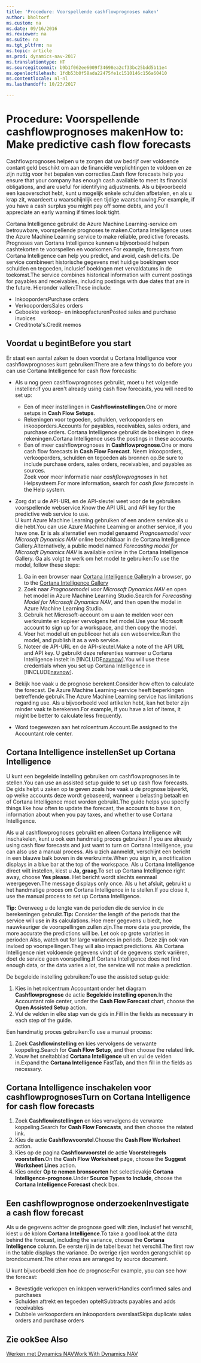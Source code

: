 ```yaml
---
title: 'Procedure: Voorspellende cashflowprognoses maken'
author: bholtorf
ms.custom: na
ms.date: 09/16/2016
ms.reviewer: na
ms.suite: na
ms.tgt_pltfrm: na
ms.topic: article
ms.prod: dynamics-nav-2017
ms.translationtype: HT
ms.sourcegitcommit: b9b1f062ee6009f34698ea2cf33bc25bdd5b11e4
ms.openlocfilehash: 1fdb53b0f58ada22475fe1c1510146c156a60410
ms.contentlocale: nl-nl
ms.lasthandoff: 10/23/2017

---
```


# <a name="how-to-make-predictive-cash-flow-forecasts"></a><span data-ttu-id="88c59-102">Procedure: Voorspellende cashflowprognoses maken</span><span class="sxs-lookup"><span data-stu-id="88c59-102">How to: Make predictive cash flow forecasts</span></span>
<span data-ttu-id="88c59-103">Cashflowprognoses helpen u te zorgen dat uw bedrijf over voldoende contant geld beschikt om aan de financiële verplichtingen te voldoen en ze zijn nuttig voor het bepalen van correcties.</span><span class="sxs-lookup"><span data-stu-id="88c59-103">Cash flow forecasts help you ensure that your company has enough cash available to meet its financial obligations, and are useful for identifying adjustments.</span></span> <span data-ttu-id="88c59-104">Als u bijvoorbeeld een kasoverschot hebt, kunt u mogelijk enkele schulden afbetalen, en als u krap zit, waardeert u waarschijnlijk een tijdige waarschuwing.</span><span class="sxs-lookup"><span data-stu-id="88c59-104">For example, if you have a cash surplus you might pay off some debts, and you'll appreciate an early warning if times look tight.</span></span>

<span data-ttu-id="88c59-105">Cortana Intelligence gebruikt de Azure Machine Learning-service om betrouwbare, voorspellende prognoses te maken.</span><span class="sxs-lookup"><span data-stu-id="88c59-105">Cortana Intelligence uses the Azure Machine Learning service to make reliable, predictive forecasts.</span></span> <span data-ttu-id="88c59-106">Prognoses van Cortana Intelligence kunnen u bijvoorbeeld helpen cashtekorten te voorspellen en voorkomen.</span><span class="sxs-lookup"><span data-stu-id="88c59-106">For example, forecasts from Cortana Intelligence can help you predict, and avoid, cash deficits.</span></span> <span data-ttu-id="88c59-107">De service combineert historische gegevens met huidige boekingen voor schulden en tegoeden, inclusief boekingen met vervaldatums in de toekomst.</span><span class="sxs-lookup"><span data-stu-id="88c59-107">The service combines historical information with current postings for payables and receivables, including postings with due dates that are in the future.</span></span> <span data-ttu-id="88c59-108">Hieronder vallen:</span><span class="sxs-lookup"><span data-stu-id="88c59-108">These include:</span></span>
* <span data-ttu-id="88c59-109">Inkooporders</span><span class="sxs-lookup"><span data-stu-id="88c59-109">Purchase orders</span></span>
* <span data-ttu-id="88c59-110">Verkooporders</span><span class="sxs-lookup"><span data-stu-id="88c59-110">Sales orders</span></span>
* <span data-ttu-id="88c59-111">Geboekte verkoop- en inkoopfacturen</span><span class="sxs-lookup"><span data-stu-id="88c59-111">Posted sales and purchase invoices</span></span>
* <span data-ttu-id="88c59-112">Creditnota's.</span><span class="sxs-lookup"><span data-stu-id="88c59-112">Credit memos</span></span>

## <a name="before-you-start"></a><span data-ttu-id="88c59-113">Voordat u begint</span><span class="sxs-lookup"><span data-stu-id="88c59-113">Before you start</span></span>  
<span data-ttu-id="88c59-114">Er staat een aantal zaken te doen voordat u Cortana Intelligence voor cashflowprognoses kunt gebruiken:</span><span class="sxs-lookup"><span data-stu-id="88c59-114">There are a few things to do before you can use Cortana Intelligence for cash flow forecasts:</span></span>
* <span data-ttu-id="88c59-115">Als u nog geen cashflowprognoses gebruikt, moet u het volgende instellen:</span><span class="sxs-lookup"><span data-stu-id="88c59-115">If you aren't already using cash flow forecasts, you will need to set up:</span></span>
    * <span data-ttu-id="88c59-116">Een of meer instellingen in **Cashflowinstellingen**.</span><span class="sxs-lookup"><span data-stu-id="88c59-116">One or more setups in **Cash Flow Setups**.</span></span>
    * <span data-ttu-id="88c59-117">Rekeningen voor tegoeden, schulden, verkooporders en inkooporders.</span><span class="sxs-lookup"><span data-stu-id="88c59-117">Accounts for payables, receivables, sales orders, and purchase orders.</span></span> <span data-ttu-id="88c59-118">Cortana Intelligence gebruikt de boekingen in deze rekeningen.</span><span class="sxs-lookup"><span data-stu-id="88c59-118">Cortana Intelligence uses the postings in these accounts.</span></span>
    * <span data-ttu-id="88c59-119">Een of meer cashflowprognoses in **Cashflowprognose**.</span><span class="sxs-lookup"><span data-stu-id="88c59-119">One or more cash flow forecasts in **Cash Flow Forecast**.</span></span> <span data-ttu-id="88c59-120">Neem inkooporders, verkooporders, schulden en tegoeden als bronnen op.</span><span class="sxs-lookup"><span data-stu-id="88c59-120">Be sure to include purchase orders, sales orders, receivables, and payables as sources.</span></span>  
    <span data-ttu-id="88c59-121">Zoek voor meer informatie naar _cashflowprognoses_ in het Helpsysteem.</span><span class="sxs-lookup"><span data-stu-id="88c59-121">For more information, search for _cash flow forecasts_ in the Help system.</span></span>
* <span data-ttu-id="88c59-122">Zorg dat u de API-URL en de API-sleutel weet voor de te gebruiken voorspellende webservice.</span><span class="sxs-lookup"><span data-stu-id="88c59-122">Know the API URL and API key for the predictive web service to use.</span></span>  
    <span data-ttu-id="88c59-123">U kunt Azure Machine Learning gebruiken of een andere service als u die hebt.</span><span class="sxs-lookup"><span data-stu-id="88c59-123">You can use Azure Machine Learning or another service, if you have one.</span></span> <span data-ttu-id="88c59-124">Er is als alternatief een model genaamd _Prognosemodel voor Microsoft Dynamics NAV_ online beschikbaar in de Cortana Intelligence Gallery.</span><span class="sxs-lookup"><span data-stu-id="88c59-124">Alternatively, a public model named _Forecasting model for Microsoft Dynamics NAV_ is available online in the Cortana Intelligence Gallery.</span></span> <span data-ttu-id="88c59-125">Ga als volgt te werk om het model te gebruiken:</span><span class="sxs-lookup"><span data-stu-id="88c59-125">To use the model, follow these steps:</span></span>

    1. <span data-ttu-id="88c59-126">Ga in een browser naar [Cortana Intelligence Gallery](https://go.microsoft.com/fwlink/?linkid=828352)</span><span class="sxs-lookup"><span data-stu-id="88c59-126">In a browser, go to the [Cortana Intelligence Gallery](https://go.microsoft.com/fwlink/?linkid=828352)</span></span>
    2. <span data-ttu-id="88c59-127">Zoek naar _Prognosemodel voor Microsoft Dynamics NAV_ en open het model in Azure Machine Learning Studio.</span><span class="sxs-lookup"><span data-stu-id="88c59-127">Search for _Forecasting Model for Microsoft Dynamics NAV_, and then open the model in Azure Machine Learning Studio.</span></span>
    3. <span data-ttu-id="88c59-128">Gebruik het Microsoft-account om u aan te melden voor een werkruimte en kopieer vervolgens het model.</span><span class="sxs-lookup"><span data-stu-id="88c59-128">Use your Microsoft account to sign up for a workspace, and then copy the model.</span></span>
    4. <span data-ttu-id="88c59-129">Voer het model uit en publiceer het als een webservice.</span><span class="sxs-lookup"><span data-stu-id="88c59-129">Run the model, and publish it as a web service.</span></span>
    5. <span data-ttu-id="88c59-130">Noteer de API-URL en de API-sleutel.</span><span class="sxs-lookup"><span data-stu-id="88c59-130">Make a note of the API URL and API key.</span></span> <span data-ttu-id="88c59-131">U gebruikt deze referenties wanneer u Cortana Intelligence instelt in [!INCLUDE[navnow](includes/navnow_md.md)].</span><span class="sxs-lookup"><span data-stu-id="88c59-131">You will use these credentials when you set up Cortana Intelligence in [!INCLUDE[navnow](includes/navnow_md.md)].</span></span>  

* <span data-ttu-id="88c59-132">Bekijk hoe vaak u de prognose berekent.</span><span class="sxs-lookup"><span data-stu-id="88c59-132">Consider how often to calculate the forecast.</span></span> <span data-ttu-id="88c59-133">De Azure Machine Learning-service heeft beperkingen betreffende gebruik.</span><span class="sxs-lookup"><span data-stu-id="88c59-133">The Azure Machine Learning service has limitations regarding use.</span></span> <span data-ttu-id="88c59-134">Als u bijvoorbeeld veel artikelen hebt, kan het beter zijn minder vaak te berekenen.</span><span class="sxs-lookup"><span data-stu-id="88c59-134">For example, if you have a lot of items, it might be better to calculate less frequently.</span></span>
* <span data-ttu-id="88c59-135">Word toegewezen aan het rolcentrum Account.</span><span class="sxs-lookup"><span data-stu-id="88c59-135">Be assigned to the Accountant role center.</span></span>

## <a name="set-up-cortana-intelligence"></a><span data-ttu-id="88c59-136">Cortana Intelligence instellen</span><span class="sxs-lookup"><span data-stu-id="88c59-136">Set up Cortana Intelligence</span></span>
<span data-ttu-id="88c59-137">U kunt een begeleide instelling gebruiken om cashflowprognoses in te stellen.</span><span class="sxs-lookup"><span data-stu-id="88c59-137">You can use an assisted setup guide to set up cash flow forecasts.</span></span> <span data-ttu-id="88c59-138">De gids helpt u zaken op te geven zoals hoe vaak u de prognose bijwerkt, op welke accounts deze wordt gebaseerd, wanneer u belasting betaalt en of Cortana Intelligence moet worden gebruikt.</span><span class="sxs-lookup"><span data-stu-id="88c59-138">The guide helps you specify things like how often to update the forecast, the accounts to base it on, information about when you pay taxes, and whether to use Cortana Intelligence.</span></span>  

<span data-ttu-id="88c59-139">Als u al cashflowprognoses gebruikt en alleen Cortana Intelligence wilt inschakelen, kunt u ook een handmatig proces gebruiken.</span><span class="sxs-lookup"><span data-stu-id="88c59-139">If you are already using cash flow forecasts and just want to turn on Cortana Intelligence, you can also use a manual process.</span></span> <span data-ttu-id="88c59-140">Als u zich aanmeldt, verschijnt een bericht in een blauwe balk boven in de werkruimte.</span><span class="sxs-lookup"><span data-stu-id="88c59-140">When you sign in, a notification displays in a blue bar at the top of the workspace.</span></span> <span data-ttu-id="88c59-141">Als u Cortana Intelligence direct wilt instellen, kiest u **Ja, graag**.</span><span class="sxs-lookup"><span data-stu-id="88c59-141">To set up Cortana Intelligence right away, choose **Yes please**.</span></span> <span data-ttu-id="88c59-142">Het bericht wordt slechts eenmaal weergegeven.</span><span class="sxs-lookup"><span data-stu-id="88c59-142">The message displays only once.</span></span> <span data-ttu-id="88c59-143">Als u het afsluit, gebruikt u het handmatige proces om Cortana Intelligence in te stellen.</span><span class="sxs-lookup"><span data-stu-id="88c59-143">If you close it, use the manual process to set up Cortana Intelligence.</span></span>  

<span data-ttu-id="88c59-144">**Tip:** Overweeg u de lengte van de perioden die de service in de berekeningen gebruikt.</span><span class="sxs-lookup"><span data-stu-id="88c59-144">**Tip:** Consider the length of the periods that the service will use in its calculations.</span></span> <span data-ttu-id="88c59-145">Hoe meer gegevens u biedt, hoe nauwkeuriger de voorspellingen zullen zijn.</span><span class="sxs-lookup"><span data-stu-id="88c59-145">The more data you provide, the more accurate the predictions will be.</span></span> <span data-ttu-id="88c59-146">Let ook op grote variaties in perioden.</span><span class="sxs-lookup"><span data-stu-id="88c59-146">Also, watch out for large variances in periods.</span></span> <span data-ttu-id="88c59-147">Deze zijn ook van invloed op voorspellingen.</span><span class="sxs-lookup"><span data-stu-id="88c59-147">They will also impact predictions.</span></span> <span data-ttu-id="88c59-148">Als Cortana Intelligence niet voldoende gegevens vindt of de gegevens sterk variëren, doet de service geen voorspelling.</span><span class="sxs-lookup"><span data-stu-id="88c59-148">If Cortana Intelligence does not find enough data, or the data varies a lot, the service will not make a prediction.</span></span>

<span data-ttu-id="88c59-149">De begeleide instelling gebruiken:</span><span class="sxs-lookup"><span data-stu-id="88c59-149">To use the assisted setup guide:</span></span>
1. <span data-ttu-id="88c59-150">Kies in het rolcentrum Accountant onder het diagram **Cashflowprognose** de actie **Begeleide instelling openen**.</span><span class="sxs-lookup"><span data-stu-id="88c59-150">In the Accountant role center, under the **Cash Flow Forecast** chart, choose the **Open Assisted Setup** action.</span></span>
2. <span data-ttu-id="88c59-151">Vul de velden in elke stap van de gids in.</span><span class="sxs-lookup"><span data-stu-id="88c59-151">Fill in the fields as necessary in each step of the guide.</span></span>

<span data-ttu-id="88c59-152">Een handmatig proces gebruiken:</span><span class="sxs-lookup"><span data-stu-id="88c59-152">To use a manual process:</span></span>
1. <span data-ttu-id="88c59-153">Zoek **Cashflowinstelling** en kies vervolgens de verwante koppeling.</span><span class="sxs-lookup"><span data-stu-id="88c59-153">Search for **Cash Flow Setup**, and then choose the related link.</span></span>
2. <span data-ttu-id="88c59-154">Vouw het sneltabblad **Cortana Intelligence** uit en vul de velden in.</span><span class="sxs-lookup"><span data-stu-id="88c59-154">Expand the **Cortana Intelligence** FastTab, and then fill in the fields as necessary.</span></span>

## <a name="turn-on-cortana-intelligence-for-cash-flow-forecasts"></a><span data-ttu-id="88c59-155">Cortana Intelligence inschakelen voor cashflowprognoses</span><span class="sxs-lookup"><span data-stu-id="88c59-155">Turn on Cortana Intelligence for cash flow forecasts</span></span>
1. <span data-ttu-id="88c59-156">Zoek **Cashflowinstellingen** en kies vervolgens de verwante koppeling.</span><span class="sxs-lookup"><span data-stu-id="88c59-156">Search for **Cash Flow Forecasts**, and then choose the related link.</span></span>
2. <span data-ttu-id="88c59-157">Kies de actie **Cashflowvoorstel**.</span><span class="sxs-lookup"><span data-stu-id="88c59-157">Choose the **Cash Flow Worksheet** action.</span></span>
3. <span data-ttu-id="88c59-158">Kies op de pagina **Cashflowvoorstel** de actie **Voorstelregels voorstellen**.</span><span class="sxs-lookup"><span data-stu-id="88c59-158">On the **Cash Flow Worksheet** page, choose the **Suggest Worksheet Lines** action.</span></span>  
4. <span data-ttu-id="88c59-159">Kies onder **Op te nemen bronsoorten** het selectievakje **Cortana Intelligence-prognose**.</span><span class="sxs-lookup"><span data-stu-id="88c59-159">Under **Source Types to Include**, choose the **Cortana Intelligence Forecast** check box.</span></span>

## <a name="investigate-a-cash-flow-forecast"></a><span data-ttu-id="88c59-160">Een cashflowprognose onderzoeken</span><span class="sxs-lookup"><span data-stu-id="88c59-160">Investigate a cash flow forecast</span></span>
<span data-ttu-id="88c59-161">Als u de gegevens achter de prognose goed wilt zien, inclusief het verschil, kiest u de kolom **Cortana Intelligence**.</span><span class="sxs-lookup"><span data-stu-id="88c59-161">To take a good look at the data behind the forecast, including the variance, choose the **Cortana Intelligence** column.</span></span> <span data-ttu-id="88c59-162">De eerste rij in de tabel bevat het verschil.</span><span class="sxs-lookup"><span data-stu-id="88c59-162">The first row in the table displays the variance.</span></span> <span data-ttu-id="88c59-163">De overige rijen worden gerangschikt op brondocument.</span><span class="sxs-lookup"><span data-stu-id="88c59-163">The other rows are arranged by source document.</span></span>  

<span data-ttu-id="88c59-164">U kunt bijvoorbeeld zien hoe de prognose:</span><span class="sxs-lookup"><span data-stu-id="88c59-164">For example, you can see how the forecast:</span></span>    
* <span data-ttu-id="88c59-165">Bevestigde verkopen en inkopen verwerkt</span><span class="sxs-lookup"><span data-stu-id="88c59-165">Handles confirmed sales and purchases</span></span>
* <span data-ttu-id="88c59-166">Schulden aftrekt en tegoeden optelt</span><span class="sxs-lookup"><span data-stu-id="88c59-166">Subtracts payables and adds receivables</span></span>
* <span data-ttu-id="88c59-167">Dubbele verkooporders en inkooporders overslaat</span><span class="sxs-lookup"><span data-stu-id="88c59-167">Skips duplicate sales orders and purchase orders</span></span>

## <a name="see-also"></a><span data-ttu-id="88c59-168">Zie ook</span><span class="sxs-lookup"><span data-stu-id="88c59-168">See Also</span></span>  
[<span data-ttu-id="88c59-169">Werken met Dynamics NAV</span><span class="sxs-lookup"><span data-stu-id="88c59-169">Work With Dynamics NAV</span></span>](ui-work-product.md)

